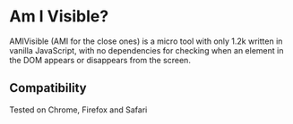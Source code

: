 # Am I Visible?

AMIVisible (AMI for the close ones) is a micro tool with only 1.2k written in vanilla JavaScript, with no dependencies for checking when an element in the DOM appears or disappears from the screen.

## Compatibility

Tested on Chrome, Firefox and Safari
